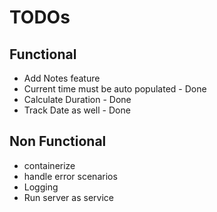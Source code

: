 # TODOs

## Functional

- Add Notes feature
- Current time must be auto populated - Done
- Calculate Duration - Done 
- Track Date as well - Done 

## Non Functional

- containerize 
- handle error scenarios 
- Logging 
- Run server as service
